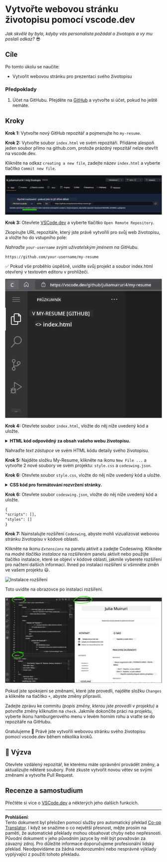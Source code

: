 <!--
CO_OP_TRANSLATOR_METADATA:
{
  "original_hash": "bd3aa6d2b879c30ea496c43aec1c49ed",
  "translation_date": "2025-08-29T10:57:56+00:00",
  "source_file": "8-code-editor/1-using-a-code-editor/assignment.md",
  "language_code": "cs"
}
-->
# Vytvořte webovou stránku životopisu pomocí vscode.dev

_Jak skvělé by bylo, kdyby vás personalista požádal o životopis a vy mu poslali odkaz?_ 😎

## Cíle

Po tomto úkolu se naučíte:

- Vytvořit webovou stránku pro prezentaci svého životopisu

### Předpoklady

1. Účet na GitHubu. Přejděte na [GitHub](https://github.com/) a vytvořte si účet, pokud ho ještě nemáte.

## Kroky

**Krok 1:** Vytvořte nový GitHub repozitář a pojmenujte ho `my-resume`.

**Krok 2:** Vytvořte soubor `index.html` ve svém repozitáři. Přidáme alespoň jeden soubor přímo na github.com, protože prázdný repozitář nelze otevřít na vscode.dev.

Klikněte na odkaz `creating a new file`, zadejte název `index.html` a vyberte tlačítko `Commit new file`.

![Vytvoření nového souboru na github.com](../../../../translated_images/new-file-github.com.c886796d800e8056561829a181be1382c5303da9d902d8b2dd82b68a4806e21f.cs.png)

**Krok 3:** Otevřete [VSCode.dev](https://vscode.dev) a vyberte tlačítko `Open Remote Repository`.

Zkopírujte URL repozitáře, který jste právě vytvořili pro svůj web životopisu, a vložte ho do vstupního pole:

_Nahraďte `your-username` svým uživatelským jménem na GitHubu._

```
https://github.com/your-username/my-resume
```

✅ Pokud vše proběhlo úspěšně, uvidíte svůj projekt a soubor index.html otevřený v textovém editoru v prohlížeči.

![Vytvoření nového souboru](../../../../translated_images/project-on-vscode.dev.e79815a9a95ee7feac72ebe5c941c91279716be37c575dbdbf2f43bea2c7d8b6.cs.png)

**Krok 4:** Otevřete soubor `index.html`, vložte do něj níže uvedený kód a uložte.

<details>
    <summary><b>HTML kód odpovědný za obsah vašeho webu životopisu.</b></summary>
    
        <html>

            <head>
                <link href="style.css" rel="stylesheet">
                <link rel="stylesheet" href="https://cdnjs.cloudflare.com/ajax/libs/font-awesome/5.15.4/css/all.min.css">
                <title>Vaše jméno sem!</title>
            </head>
            <body>
                <header id="header">
                    <!-- záhlaví životopisu s vaším jménem a titulem -->
                    <h1>Vaše jméno sem!</h1>
                    <hr>
                    Vaše role!
                    <hr>
                </header>
                <main>
                    <article id="mainLeft">
                        <section>
                            <h2>KONTAKT</h2>
                            <!-- kontaktní informace včetně sociálních sítí -->
                            <p>
                                <i class="fa fa-envelope" aria-hidden="true"></i>
                                <a href="mailto:username@domain.top-level domain">Zadejte svůj e-mail</a>
                            </p>
                            <p>
                                <i class="fab fa-github" aria-hidden="true"></i>
                                <a href="github.com/yourGitHubUsername">Zadejte své uživatelské jméno!</a>
                            </p>
                            <p>
                                <i class="fab fa-linkedin" aria-hidden="true"></i>
                                <a href="linkedin.com/yourLinkedInUsername">Zadejte své uživatelské jméno!</a>
                            </p>
                        </section>
                        <section>
                            <h2>DOVEDNOSTI</h2>
                            <!-- vaše dovednosti -->
                            <ul>
                                <li>Dovednost 1!</li>
                                <li>Dovednost 2!</li>
                                <li>Dovednost 3!</li>
                                <li>Dovednost 4!</li>
                            </ul>
                        </section>
                        <section>
                            <h2>VZDĚLÁNÍ</h2>
                            <!-- vaše vzdělání -->
                            <h3>Zadejte svůj obor!</h3>
                            <p>
                                Zadejte svou instituci!
                            </p>
                            <p>
                                Začátek - Konec
                            </p>
                        </section>            
                    </article>
                    <article id="mainRight">
                        <section>
                            <h2>O MNĚ</h2>
                            <!-- o vás -->
                            <p>Napište něco o sobě!</p>
                        </section>
                        <section>
                            <h2>PRACOVNÍ ZKUŠENOSTI</h2>
                            <!-- vaše pracovní zkušenosti -->
                            <h3>Název pozice</h3>
                            <p>
                                Název organizace sem | Měsíc začátku – Měsíc konce
                            </p>
                            <ul>
                                    <li>Úkol 1 - Napište, co jste dělali!</li>
                                    <li>Úkol 2 - Napište, co jste dělali!</li>
                                    <li>Napište výsledky/dopad vašeho přínosu</li>
                                    
                            </ul>
                            <h3>Název pozice 2</h3>
                            <p>
                                Název organizace sem | Měsíc začátku – Měsíc konce
                            </p>
                            <ul>
                                    <li>Úkol 1 - Napište, co jste dělali!</li>
                                    <li>Úkol 2 - Napište, co jste dělali!</li>
                                    <li>Napište výsledky/dopad vašeho přínosu</li>
                                    
                            </ul>
                        </section>
                    </article>
                </main>
            </body>
        </html>
</details>

Nahraďte _text zástupce_ ve svém HTML kódu detaily svého životopisu.

**Krok 5:** Najděte složku My-Resume, klikněte na ikonu `New File ...` a vytvořte 2 nové soubory ve svém projektu: `style.css` a `codeswing.json`.

**Krok 6:** Otevřete soubor `style.css`, vložte do něj níže uvedený kód a uložte.

<details>
        <summary><b>CSS kód pro formátování rozvržení stránky.</b></summary>
            
            body {
                font-family: 'Segoe UI', Tahoma, Geneva, Verdana, sans-serif;
                font-size: 16px;
                max-width: 960px;
                margin: auto;
            }
            h1 {
                font-size: 3em;
                letter-spacing: .6em;
                padding-top: 1em;
                padding-bottom: 1em;
            }

            h2 {
                font-size: 1.5em;
                padding-bottom: 1em;
            }

            h3 {
                font-size: 1em;
                padding-bottom: 1em;
            }
            main { 
                display: grid;
                grid-template-columns: 40% 60%;
                margin-top: 3em;
            }
            header {
                text-align: center;
                margin: auto 2em;
            }

            section {
                margin: auto 1em 4em 2em;
            }

            i {
                margin-right: .5em;
            }

            p {
                margin: .2em auto
            }

            hr {
                border: none;
                background-color: lightgray;
                height: 1px;
            }

            h1, h2, h3 {
                font-weight: 100;
                margin-bottom: 0;
            }
            #mainLeft {
                border-right: 1px solid lightgray;
            }
            
</details>

**Krok 6:** Otevřete soubor `codeswing.json`, vložte do něj níže uvedený kód a uložte.

    {
    "scripts": [],
    "styles": []
    }

**Krok 7:** Nainstalujte rozšíření `Codeswing`, abyste mohli vizualizovat webovou stránku životopisu v kódové oblasti.

Klikněte na ikonu _`Extensions`_ na panelu aktivit a zadejte Codeswing. Klikněte na _modré tlačítko instalace_ na rozšířeném panelu aktivit nebo použijte tlačítko instalace, které se objeví v kódové oblasti, jakmile vyberete rozšíření pro načtení dalších informací. Ihned po instalaci rozšíření si všimněte změn ve vašem projektu 😃.

![Instalace rozšíření](../../../../8-code-editor/images/install-extension.gif)

Toto uvidíte na obrazovce po instalaci rozšíření.

![Rozšíření Codeswing v akci](../../../../translated_images/after-codeswing-extension-pb.0ebddddcf73b550994947a9084e35e2836c713ae13839d49628e3c764c1cfe83.cs.png)

Pokud jste spokojeni se změnami, které jste provedli, najděte složku `Changes` a klikněte na tlačítko `+`, abyste změny připravili.

Zadejte zprávu ke commitu _(popis změny, kterou jste provedli v projektu)_ a potvrďte změny kliknutím na `check`. Jakmile dokončíte práci na projektu, vyberte ikonu hamburgerového menu v levém horním rohu a vraťte se do repozitáře na GitHubu.

Gratulujeme 🎉 Právě jste vytvořili webovou stránku svého životopisu pomocí vscode.dev během několika kroků.

## 🚀 Výzva

Otevřete vzdálený repozitář, ke kterému máte oprávnění provádět změny, a aktualizujte některé soubory. Poté zkuste vytvořit novou větev se svými změnami a vytvořte Pull Request.

## Recenze a samostudium

Přečtěte si více o [VSCode.dev](https://code.visualstudio.com/docs/editor/vscode-web?WT.mc_id=academic-0000-alfredodeza) a některých jeho dalších funkcích.

---

**Prohlášení**:  
Tento dokument byl přeložen pomocí služby pro automatický překlad [Co-op Translator](https://github.com/Azure/co-op-translator). I když se snažíme o co největší přesnost, mějte prosím na paměti, že automatické překlady mohou obsahovat chyby nebo nepřesnosti. Původní dokument v jeho původním jazyce by měl být považován za závazný zdroj. Pro důležité informace doporučujeme profesionální lidský překlad. Neodpovídáme za žádná nedorozumění nebo nesprávné výklady vyplývající z použití tohoto překladu.